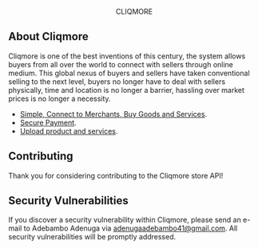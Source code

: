 <p align="center">CLIQMORE</p>


## About Cliqmore

Cliqmore is one of the best inventions of this century, the system allows buyers from all over the world to connect with sellers through online medium. This global nexus of buyers and sellers have taken conventional selling to the next level, buyers no longer have to deal with sellers physically, time and location is no longer a barrier, hassling over market prices is no longer a necessity.

- [Simple, Connect to Merchants, Buy Goods and Services](https://cliqmore.com).
- [Secure Payment](https://paystack.com).
- [Upload product and services](https://cloudinary.com).


## Contributing

Thank you for considering contributing to the Cliqmore store API!
## Security Vulnerabilities

If you discover a security vulnerability within Cliqmore, please send an e-mail to Adebambo Adenuga via [adenugaadebambo41@gmail.com](mailto:adenugaadebambo41@gmail.com). All security vulnerabilities will be promptly addressed.
